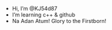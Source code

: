 - Hi, I’m @KJ54d87
- I’m learning c++ & github
- Na Adan Atum! Glory to the Firstborn!

<!---
KJ54d87/KJ54d87 is a ✨ special ✨ repository because its `README.md` (this file) appears on your GitHub profile.
You can click the Preview link to take a look at your changes.
--->
